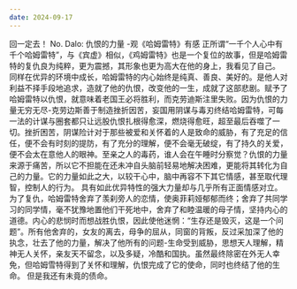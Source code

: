 ```yaml
---
date: 2024-09-17
---
```


回一定去！
No.
Dalo:
仇恨的力量
-观《哈姆雷特》有感
正所谓“一千个人心中有千个哈姆雷特”，与《宾虚》相似，《鸡姆雷特》也是一个复位的故事，但是哈姆雷特的复仇良为纯粹，更为震撼，其形象也更为高大在他的身上，我看见了自己。
同样在优异的环境中成长，哈姆雷特的内心始终是纯真、善良、美好的。是他人对利益不择手段地追求，造就了他的仇恨，改变他的一生，成就了这部悲剧。赋予了哈姆雷特以仇恨，就意味着老国王必将胜利，而克劳迪斯注里失败。因为仇恨的力量无穷无尽-克劳边斯善于制造挫折因苦，妄国用阴谋与毒刃终结哈姆雷特，可每一法的计谋与圈套都只让远股仇恨扎根得愈深，燃烧得愈旺，超至最后吞噬了一切。挫折困苦，阴谋险计对于那些被爱和关怀着的人是致命的威胁，有了充足的信任，便不会有时刻的提防，有了充分的理解，便不会毫无破绽，有了持久的关爱，便不会太在意他人的眼神。至亲之人的毒药，谁人会在午睡时分察觉？仇恨的力量来源于痛苦，所以它不担能在还未冲自头脑前轻易地解决困难，更能将其转化为自己的力量。它的力量如此之大，以较干心中，脑中再容不下其它情感，甚至取代理智，控制人的行为。
具有如此优异特性的强大力量却与几乎所有正面情感对立。为了复仇，哈姆雷特舍弃了羡刹旁人的恋情，使奥菲莉娅郁郁而终；舍弃了共同学习的同学情，毫不犹豫地置他们干死地中，舍弃了和睦温暖的母子情，坚持内心的道德。内心的悲悯时而想战胜仇恨，因此使他迷惘：“生存还是毁灭，这是一个问题”。所有他舍弃的，女友的离去，母争的屈从，同窗的背叛，反过采加深了他的执念，壮去了他的力量，解决了他所有的问题-生命受到威胁，思想天人理解，精神无人关怀，亲友天不留念，以及多疑，冷酷和国执。虽然最终除密在外无人幸免，但哈姆雪特得到了关怀和理解，仇恨完成了它的使命，同时也终结了他的生命。
但是我还有未竟的债命。
